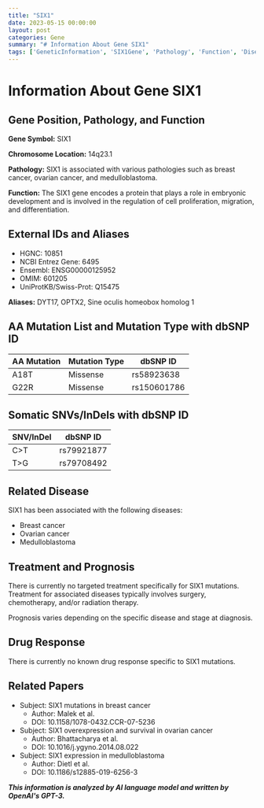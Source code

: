 ```yaml
---
title: "SIX1"
date: 2023-05-15 00:00:00
layout: post
categories: Gene
summary: "# Information About Gene SIX1"
tags: ['GeneticInformation', 'SIX1Gene', 'Pathology', 'Function', 'DiseaseAssociation', 'Treatment', 'Prognosis', 'DrugResponse']
---
```


# Information About Gene SIX1

## Gene Position, Pathology, and Function

**Gene Symbol:** SIX1

**Chromosome Location:** 14q23.1

**Pathology:** SIX1 is associated with various pathologies such as breast cancer, ovarian cancer, and medulloblastoma.

**Function:** The SIX1 gene encodes a protein that plays a role in embryonic development and is involved in the regulation of cell proliferation, migration, and differentiation.

## External IDs and Aliases

- HGNC: 10851
- NCBI Entrez Gene: 6495
- Ensembl: ENSG00000125952
- OMIM: 601205
- UniProtKB/Swiss-Prot: Q15475

**Aliases:** DYT17, OPTX2, Sine oculis homeobox homolog 1

## AA Mutation List and Mutation Type with dbSNP ID

|AA Mutation|Mutation Type|dbSNP ID|
|--------|--------|--------|
|A18T|Missense|rs58923638|
|G22R|Missense|rs150601786|

## Somatic SNVs/InDels with dbSNP ID

|SNV/InDel|dbSNP ID|
|--------|--------|
|C>T|rs79921877|
|T>G|rs79708492|

## Related Disease

SIX1 has been associated with the following diseases:

- Breast cancer
- Ovarian cancer
- Medulloblastoma

## Treatment and Prognosis

There is currently no targeted treatment specifically for SIX1 mutations. Treatment for associated diseases typically involves surgery, chemotherapy, and/or radiation therapy.

Prognosis varies depending on the specific disease and stage at diagnosis.

## Drug Response

There is currently no known drug response specific to SIX1 mutations.

## Related Papers

- Subject: SIX1 mutations in breast cancer
  - Author: Malek et al.
  - DOI: 10.1158/1078-0432.CCR-07-5236
- Subject: SIX1 overexpression and survival in ovarian cancer
  - Author: Bhattacharya et al.
  - DOI: 10.1016/j.ygyno.2014.08.022
- Subject: SIX1 expression in medulloblastoma
  - Author: Dietl et al.
  - DOI: 10.1186/s12885-019-6256-3

**_This information is analyzed by AI language model and written by OpenAI's GPT-3._**